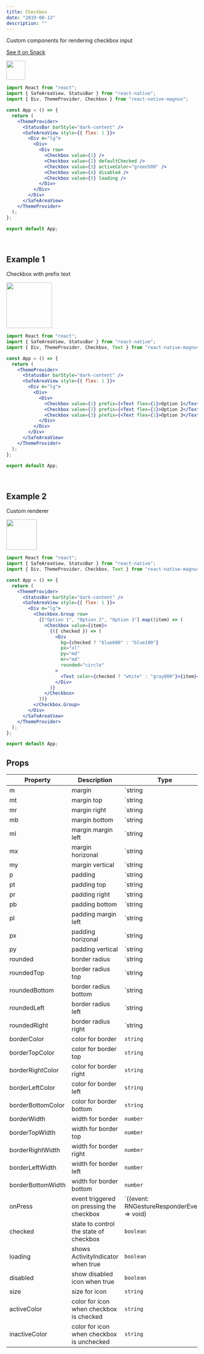 ```yaml
---
title: Checkbox
date: "2019-08-13"
description: ""
---
```


Custom components for rendering checkbox input

<a href="https://snack.expo.io/@pawankumar2901/magnus---checkbox---example-1" target="_blank">See it on Snack</a>

<img src="/images/docs/checkbox/1.png"  style="height: 50px; width: auto;" />

```jsx
import React from "react";
import { SafeAreaView, StatusBar } from "react-native";
import { Div, ThemeProvider, Checkbox } from "react-native-magnus";

const App = () => {
  return (
    <ThemeProvider>
      <StatusBar barStyle="dark-content" />
      <SafeAreaView style={{ flex: 1 }}>
        <Div m="lg">
          <Div>
            <Div row>
              <Checkbox value={1} />
              <Checkbox value={2} defaultChecked />
              <Checkbox value={3} activeColor="green500" />
              <Checkbox value={4} disabled />
              <Checkbox value={5} loading />
            </Div>
          </Div>
        </Div>
      </SafeAreaView>
    </ThemeProvider>
  );
};

export default App;
```

<br />

## Example 1

Checkbox with prefix text

<img src="/images/docs/checkbox/2.png"  style="height: 120px; width: auto;" />

```jsx
import React from "react";
import { SafeAreaView, StatusBar } from "react-native";
import { Div, ThemeProvider, Checkbox, Text } from "react-native-magnus";

const App = () => {
  return (
    <ThemeProvider>
      <StatusBar barStyle="dark-content" />
      <SafeAreaView style={{ flex: 1 }}>
        <Div m="lg">
          <Div>
            <Div>
              <Checkbox value={1} prefix={<Text flex={1}>Option 1</Text>} />
              <Checkbox value={2} prefix={<Text flex={1}>Option 2</Text>} />
              <Checkbox value={3} prefix={<Text flex={1}>Option 3</Text>} />
            </Div>
          </Div>
        </Div>
      </SafeAreaView>
    </ThemeProvider>
  );
};

export default App;
```

<br />

## Example 2

Custom renderer

<img src="/images/docs/checkbox/3.png"  style="height: 80px; width: auto;" />

```jsx
import React from "react";
import { SafeAreaView, StatusBar } from "react-native";
import { Div, ThemeProvider, Checkbox, Text } from "react-native-magnus";

const App = () => {
  return (
    <ThemeProvider>
      <StatusBar barStyle="dark-content" />
      <SafeAreaView style={{ flex: 1 }}>
        <Div m="lg">
          <Checkbox.Group row>
            {["Option 1", "Option 2", "Option 3"].map((item) => (
              <Checkbox value={item}>
                {({ checked }) => (
                  <Div
                    bg={checked ? "blue600" : "blue100"}
                    px="xl"
                    py="md"
                    mr="md"
                    rounded="circle"
                  >
                    <Text color={checked ? "white" : "gray800"}>{item}</Text>
                  </Div>
                )}
              </Checkbox>
            ))}
          </Checkbox.Group>
        </Div>
      </SafeAreaView>
    </ThemeProvider>
  );
};

export default App;
```

## Props

| Property          | Description                               | Type                                                      | Default      |
| ----------------- | ----------------------------------------- | --------------------------------------------------------- | ------------ |
| m                 | margin                                    | `string | number`                                         | -            |
| mt                | margin top                                | `string | number`                                         | -            |
| mr                | margin right                              | `string | number`                                         | -            |
| mb                | margin bottom                             | `string | number`                                         | -            |
| ml                | margin margin left                        | `string | number`                                         | -            |
| mx                | margin horizonal                          | `string | number`                                         | -            |
| my                | margin vertical                           | `string | number`                                         | -            |
| p                 | padding                                   | `string | number`                                         | -            |
| pt                | padding top                               | `string | number`                                         | -            |
| pr                | padding right                             | `string | number`                                         | -            |
| pb                | padding bottom                            | `string | number`                                         | -            |
| pl                | padding margin left                       | `string | number`                                         | -            |
| px                | padding horizonal                         | `string | number`                                         | -            |
| py                | padding vertical                          | `string | number`                                         | -            |
| rounded           | border radius                             | `string | number`                                         | `none`       |
| roundedTop        | border radius top                         | `string | number`                                         | `none`       |
| roundedBottom     | border radius bottom                      | `string | number`                                         | `none`       |
| roundedLeft       | border radius left                        | `string | number`                                         | `none`       |
| roundedRight      | border radius right                       | `string | number`                                         | `none`       |
| borderColor       | color for border                          | `string`                                                  | -            |
| borderTopColor    | color for border top                      | `string`                                                  | -            |
| borderRightColor  | color for border right                    | `string`                                                  | -            |
| borderLeftColor   | color for border left                     | `string`                                                  | -            |
| borderBottomColor | color for border bottom                   | `string`                                                  | -            |
| borderWidth       | width for border                          | `number`                                                  | -            |
| borderTopWidth    | width for border top                      | `number`                                                  | -            |
| borderRightWidth  | width for border right                    | `number`                                                  | -            |
| borderLeftWidth   | width for border left                     | `number`                                                  | -            |
| borderBottomWidth | width for border bottom                   | `number`                                                  | -            |
| onPress           | event triggered on pressing the checkbox  | `((event: RNGestureResponderEvent) => void) | undefined;` | `() => void` |
| checked           | state to control the state of checkbox    | `boolean`                                                 | `-`          |
| loading           | shows ActivityIndicator when true         | `boolean`                                                 | `false`      |
| disabled          | show disabled icon when true              | `boolean`                                                 | `false`      |
| size              | size for icon                             | `string`                                                  | `md`         |
| activeColor       | color for icon when checkbox is checked   | `string`                                                  | `blue600`    |
| inactiveColor     | color for icon when checkbox is unchecked | `string`                                                  | `gray400`    |

